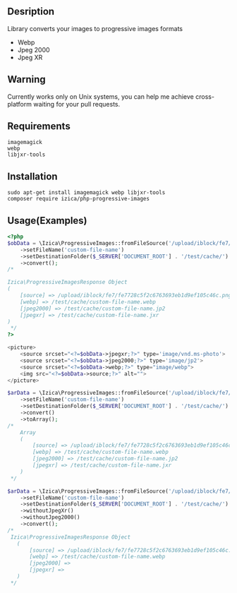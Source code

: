 ## Desription
Library converts your images to progressive images formats

* Webp
* Jpeg 2000
* Jpeg XR

## Warning
Currently works only on Unix systems, you can help me achieve cross-platform waiting for your pull requests.

## Requirements
```shell script
imagemagick
webp
libjxr-tools
```

## Installation
```
sudo apt-get install imagemagick webp libjxr-tools
composer require izica/php-progressive-images
```

## Usage(Examples)
```php
<?php
$obData = \Izica\ProgressiveImages::fromFileSource('/upload/iblock/fe7/fe7728c5f2c6763693eb1d9ef105c46c.png')
    ->setFileName('custom-file-name')
    ->setDestinationFolder($_SERVER['DOCUMENT_ROOT'] . '/test/cache/')
    ->convert();
/*

Izica\ProgressiveImagesResponse Object
(
    [source] => /upload/iblock/fe7/fe7728c5f2c6763693eb1d9ef105c46c.png
    [webp] => /test/cache/custom-file-name.webp
    [jpeg2000] => /test/cache/custom-file-name.jp2
    [jpegxr] => /test/cache/custom-file-name.jxr
)
 */
?>

<picture>
    <source srcset="<?=$obData->jpegxr;?>" type='image/vnd.ms-photo'>
    <source srcset="<?=$obData->jpeg2000;?>" type='image/jp2'>
    <source srcset="<?=$obData->webp;?>" type="image/webp">
    <img src="<?=$obData->source;?>" alt="">
</picture>

```

```php
$arData = \Izica\ProgressiveImages::fromFileSource('/upload/iblock/fe7/fe7728c5f2c6763693eb1d9ef105c46c.png')
    ->setFileName('custom-file-name')
    ->setDestinationFolder($_SERVER['DOCUMENT_ROOT'] . '/test/cache/')
    ->convert()
    ->toArray();
/*
    Array
    (
        [source] => /upload/iblock/fe7/fe7728c5f2c6763693eb1d9ef105c46c.png
        [webp] => /test/cache/custom-file-name.webp
        [jpeg2000] => /test/cache/custom-file-name.jp2
        [jpegxr] => /test/cache/custom-file-name.jxr
    )
 */
```


```php
$arData = \Izica\ProgressiveImages::fromFileSource('/upload/iblock/fe7/fe7728c5f2c6763693eb1d9ef105c46c.png')
    ->setFileName('custom-file-name')
    ->setDestinationFolder($_SERVER['DOCUMENT_ROOT'] . '/test/cache/')
    ->withoutJpegXr()
    ->withoutJpeg2000()
    ->convert();
/*
 Izica\ProgressiveImagesResponse Object
   (
       [source] => /upload/iblock/fe7/fe7728c5f2c6763693eb1d9ef105c46c.png
       [webp] => /test/cache/custom-file-name.webp
       [jpeg2000] => 
       [jpegxr] => 
   )
 */
```